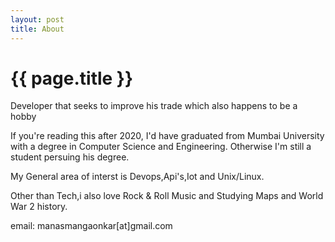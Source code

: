 ```yaml
---
layout: post
title: About
---
```


{{ page.title }}
================

Developer that seeks to improve his trade which also happens to be a hobby

If you're reading this after 2020, I'd have graduated from Mumbai University with a degree in Computer Science and Engineering. Otherwise I'm still a student persuing his degree. 

My General area of interst is Devops,Api's,Iot and Unix/Linux. 

Other than Tech,i also love Rock & Roll Music and Studying Maps and World War 2 history.

email: manasmangaonkar[at]gmail.com
